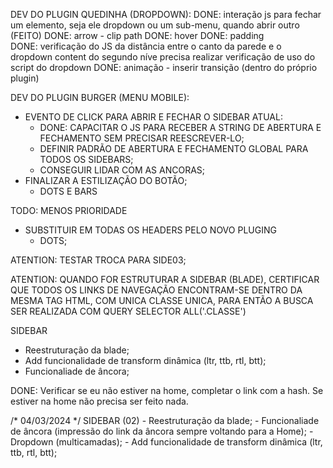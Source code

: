 DEV DO PLUGIN QUEDINHA (DROPDOWN):
DONE: interação js para fechar um elemento, seja ele dropdown ou um sub-menu, quando abrir outro (FEITO)
DONE: arrow - clip path
DONE: hover
DONE: padding  
DONE: verificação do JS da distância entre o canto da parede e o dropdown content do segundo níve precisa realizar verificação de uso do script do dropdown
DONE: animação - inserir transição (dentro do próprio plugin)

DEV DO PLUGIN BURGER (MENU MOBILE):

-   EVENTO DE CLICK PARA ABRIR E FECHAR O SIDEBAR ATUAL:
    -   DONE: CAPACITAR O JS PARA RECEBER A STRING DE ABERTURA E FECHAMENTO SEM PRECISAR REESCREVER-LO;
    -   DEFINIR PADRÃO DE ABERTURA E FECHAMENTO GLOBAL PARA TODOS OS SIDEBARS;
    -   CONSEGUIR LIDAR COM AS ANCORAS;
-   FINALIZAR A ESTILIZAÇÃO DO BOTÃO;
    -   DOTS E BARS

TODO: MENOS PRIORIDADE

-   SUBSTITUIR EM TODAS OS HEADERS PELO NOVO PLUGING
    -   DOTS;

 ATENTION: TESTAR TROCA PARA SIDE03;

 ATENTION: QUANDO FOR ESTRUTURAR A SIDEBAR (BLADE), CERTIFICAR QUE TODOS OS LINKS DE NAVEGAÇÃO ENCONTRAM-SE DENTRO DA MESMA TAG HTML, COM UNICA CLASSE UNICA, PARA ENTÃO A BUSCA SER REALIZADA COM QUERY SELECTOR ALL('.CLASSE')

SIDEBAR 

-   Reestruturação da blade;
-   Add funcionalidade de transform dinâmica (ltr, ttb, rtl, btt);
-   Funcionaliade de âncora;

DONE: Verificar se eu não estiver na home, completar o link com a hash. Se estiver na home não precisa ser feito nada.


/* 04/03/2024 */
SIDEBAR (02)
    -   Reestruturação da blade;
    -   Funcionaliade de âncora (impressão do link da âncora sempre voltando para a Home);
    -   Dropdown (multicamadas);
    -   Add funcionalidade de transform dinâmica (ltr, ttb, rtl, btt);



